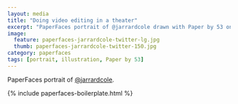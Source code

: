 ```yaml
---
layout: media
title: "Doing video editing in a theater"
excerpt: "PaperFaces portrait of @jarrardcole drawn with Paper by 53 on an iPad."
image: 
  feature: paperfaces-jarrardcole-twitter-lg.jpg
  thumb: paperfaces-jarrardcole-twitter-150.jpg
category: paperfaces
tags: [portrait, illustration, Paper by 53]
---
```


PaperFaces portrait of [@jarrardcole](http://twitter.com/jarrardcole).

{% include paperfaces-boilerplate.html %}